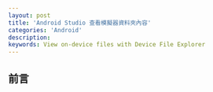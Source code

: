 ```yaml
---
layout: post
title: 'Android Studio 查看模擬器資料夾內容'
categories: 'Android'
description: 
keywords: View on-device files with Device File Explorer
---
```


## 前言